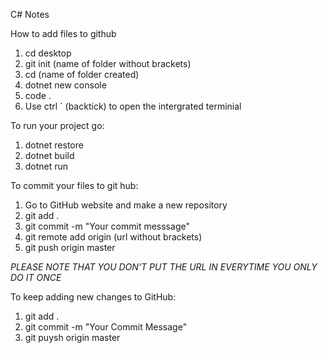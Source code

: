 C# Notes

How to add files to github
1. cd desktop
2. git init (name of folder without brackets)
3. cd (name of folder created)
4. dotnet new console
5. code .
6. Use ctrl ` (backtick) to open the intergrated terminial

To run your project go:
1. dotnet restore
2. dotnet build
3. dotnet run

To commit your files to git hub:
1. Go to GitHub website and make a new repository
2. git add .
3. git commit -m "Your commit messsage"
4. git remote add origin (url without brackets)
5. git push origin master

*PLEASE NOTE THAT YOU DON'T PUT THE URL IN EVERYTIME YOU ONLY DO IT ONCE*

To keep adding new changes to GitHub:
1. git add .
2. git commit -m "Your Commit Message"
3. git puysh origin master